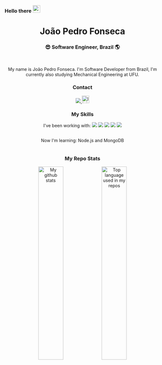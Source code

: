 <h3>Hello there <img src="https://github.com/TheDudeThatCode/TheDudeThatCode/blob/master/Assets/Hi.gif" width="24" /> </h3>



<div align="center">
  <h1>João Pedro Fonseca</h1>
  <h3>😎 Software Engineer, Brazil 🌎</h3><br>
</div>
<div align="center">
  
My name is João Pedro Fonseca. I'm Software Developer from Brazil, I'm currently also studying Mechanical Engineering at UFU.
  </br>
  <h3>Contact</h3>
  <a href ="mailto:joaopedrofonsec4@gmail.com">
  <img src="https://img.shields.io/badge/-joaopedrofonsec4@gmail.com-c14438?style=flat-square&logo=Gmail&logoColor=white&link=mailto:joaopedrofonsec4@gmail.com"/>
  </a href>
  <a href="https://www.linkedin.com/in/jo%C3%A3o-pedro-fonseca-20b987255/" target="_blank">
    <img src="https://img.shields.io/static/v1?message=LinkedIn&logo=linkedin&label=&color=0077B5&logoColor=white&labelColor=&style=for-the-badge" height="24" alt="linkedin logo"  />
  </a>
<h3>My Skills</h3>

I've been working with: 
<img src="https://img.shields.io/badge/-HTML5-E34F26?style=flat-square&logo=html5&logoColor=white">
<img src="https://img.shields.io/badge/-CSS3-1572B6?style=flat-square&logo=css3">
<img src="https://img.shields.io/badge/-JavaScript-black?style=flat-square&logo=javascript">
<img src="https://img.shields.io/badge/-React-black?style=flat-square&logo=react">
<img src="https://img.shields.io/badge/-Git-black?style=flat-square&logo=git">

</br>
Now I'm learning: Node.js and MongoDB

</div>
</br>
<div align="center">
<h3>My Repo Stats</h3>
  <img width="40%" src="https://github-readme-stats.vercel.app/api?username=joaopedrofonseca&count_private=true&show_icons=true" alt="My github stats">
  <img width = "40%" src="https://github-readme-stats.vercel.app/api/top-langs/?username=joaopedrofonseca&layout=compact&hide_title=1&card_width=300" alt="Top language used in my repos" />
 </div>

###




